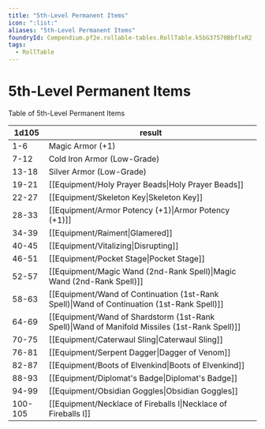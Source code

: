 ```yaml
---
title: "5th-Level Permanent Items"
icon: ":list:"
aliases: "5th-Level Permanent Items"
foundryId: Compendium.pf2e.rollable-tables.RollTable.k5bG37570BbflxR2
tags:
  - RollTable
---
```


# 5th-Level Permanent Items
Table of 5th-Level Permanent Items

| 1d105 | result |
|------|--------|
| 1-6 | Magic Armor (+1) |
| 7-12 | Cold Iron Armor (Low-Grade) |
| 13-18 | Silver Armor (Low-Grade) |
| 19-21 | [[Equipment/Holy Prayer Beads\|Holy Prayer Beads]] |
| 22-27 | [[Equipment/Skeleton Key\|Skeleton Key]] |
| 28-33 | [[Equipment/Armor Potency (+1)\|Armor Potency (+1)]] |
| 34-39 | [[Equipment/Raiment\|Glamered]] |
| 40-45 | [[Equipment/Vitalizing\|Disrupting]] |
| 46-51 | [[Equipment/Pocket Stage\|Pocket Stage]] |
| 52-57 | [[Equipment/Magic Wand (2nd-Rank Spell)\|Magic Wand (2nd-Rank Spell)]] |
| 58-63 | [[Equipment/Wand of Continuation (1st-Rank Spell)\|Wand of Continuation (1st-Rank Spell)]] |
| 64-69 | [[Equipment/Wand of Shardstorm (1st-Rank Spell)\|Wand of Manifold Missiles (1st-Rank Spell)]] |
| 70-75 | [[Equipment/Caterwaul Sling\|Caterwaul Sling]] |
| 76-81 | [[Equipment/Serpent Dagger\|Dagger of Venom]] |
| 82-87 | [[Equipment/Boots of Elvenkind\|Boots of Elvenkind]] |
| 88-93 | [[Equipment/Diplomat's Badge\|Diplomat's Badge]] |
| 94-99 | [[Equipment/Obsidian Goggles\|Obsidian Goggles]] |
| 100-105 | [[Equipment/Necklace of Fireballs I\|Necklace of Fireballs I]] |
